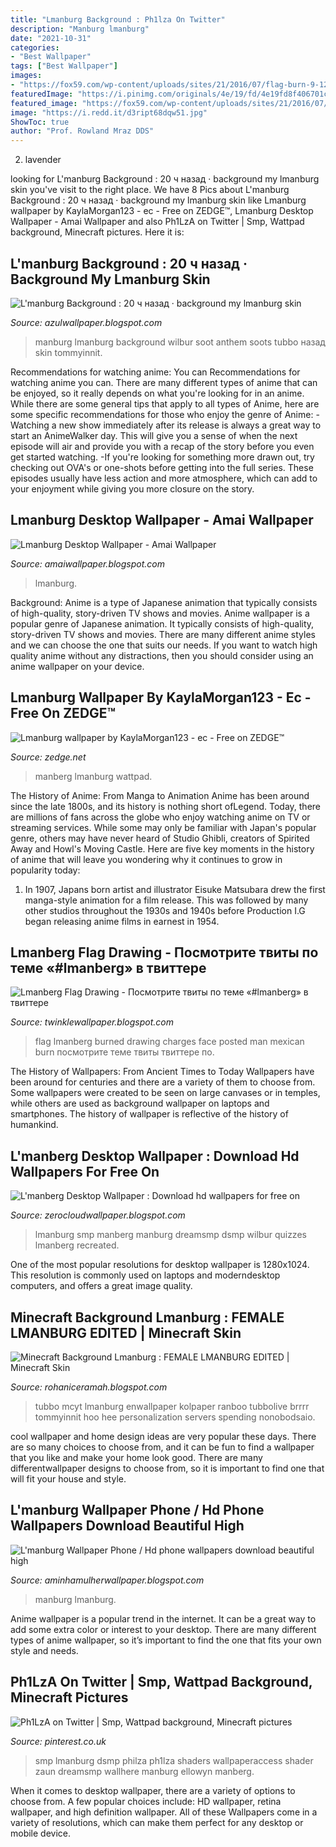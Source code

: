 ```yaml
---
title: "Lmanburg Background : Ph1lza On Twitter"
description: "Manburg lmanburg"
date: "2021-10-31"
categories:
- "Best Wallpaper"
tags: ["Best Wallpaper"]
images:
- "https://fox59.com/wp-content/uploads/sites/21/2016/07/flag-burn-9-1200x2133.jpg"
featuredImage: "https://i.pinimg.com/originals/4e/19/fd/4e19fd8f406701c7f862c4c64204b889.jpg"
featured_image: "https://fox59.com/wp-content/uploads/sites/21/2016/07/flag-burn-9-1200x2133.jpg"
image: "https://i.redd.it/d3ript68dqw51.jpg"
ShowToc: true
author: "Prof. Rowland Mraz DDS"
---
```



2. lavender 

	

		
looking for L&#039;manburg Background : 20 ч назад · background my lmanburg skin you've visit to the right place. We have 8 Pics about L&#039;manburg Background : 20 ч назад · background my lmanburg skin like Lmanburg wallpaper by KaylaMorgan123 - ec - Free on ZEDGE™, Lmanburg Desktop Wallpaper - Amai Wallpaper and also Ph1LzA on Twitter | Smp, Wattpad background, Minecraft pictures. Here it is:
		
    
## L&#039;manburg Background : 20 ч назад · Background My Lmanburg Skin

<img loading=lazy src="https://cdn141.picsart.com/343278460019201.jpg" onerror="this.onerror=null;this.src='https://tse3.mm.bing.net/th?id=OIP.dc91jratO8kED5aYARCw6QHaNK&amp;pid=15.1';" alt="L&#039;manburg Background : 20 ч назад · background my lmanburg skin">

_Source: azulwallpaper.blogspot.com_

>manburg lmanburg background wilbur soot anthem soots tubbo назад skin tommyinnit. 

	

Recommendations for watching anime: You can
Recommendations for watching anime you can. There are many different types of anime that can be enjoyed, so it really depends on what you're looking for in an anime. While there are some general tips that apply to all types of Anime, here are some specific recommendations for those who enjoy the genre of Anime: 
-Watching a new show immediately after its release is always a great way to start an AnimeWalker day. This will give you a sense of when the next episode will air and provide you with a recap of the story before you even get started watching. 
-If you're looking for something more drawn out, try checking out OVA's or one-shots before getting into the full series. These episodes usually have less action and more atmosphere, which can add to your enjoyment while giving you more closure on the story.

    
## Lmanburg Desktop Wallpaper - Amai Wallpaper

<img loading=lazy src="https://lh3.googleusercontent.com/proxy/OpE7STgfGjRnGeQ7sOSBqpPq5e-5_A66NYVO4Rp8d2YizF-2Aq_A3Ln9OOJ9bOL4mVJDYUtfaf2KcZ2YWzlnqKjL6GQxm89tCJbFan23-JojOY5N2Mahm0rb0RswF5KA=w1200-h630-p-k-no-nu" onerror="this.onerror=null;this.src='https://tse1.mm.bing.net/th?id=OIP.4JrlxFkZEwWxsyYcq1HE5gHaD4&amp;pid=15.1';" alt="Lmanburg Desktop Wallpaper - Amai Wallpaper">

_Source: amaiwallpaper.blogspot.com_

>lmanburg. 

	

Background: Anime is a type of Japanese animation that typically consists of high-quality, story-driven TV shows and movies.
Anime wallpaper is a popular genre of Japanese animation. It typically consists of high-quality, story-driven TV shows and movies. There are many different anime styles and we can choose the one that suits our needs. If you want to watch high quality anime without any distractions, then you should consider using an anime wallpaper on your device.

    
## Lmanburg Wallpaper By KaylaMorgan123 - Ec - Free On ZEDGE™

<img loading=lazy src="https://fsb.zobj.net/crop.php?r=5x_aVSRXRZCsomqkL4J5hfg3EB6qH_5vJHLyLHcDGlvq5VuGBnfhC-57MJgL367NRdiF3R2hZcuy1eYsls9VBHfzjK_2eYPnmx6aX6kTCYMk1dowGM2TtNpdKGL1yB5k2D0d96bzHrRR4WRY" onerror="this.onerror=null;this.src='https://tse4.mm.bing.net/th?id=OIP.TCqlUVqCQ87cxGXiHtzC7gHaL1&amp;pid=15.1';" alt="Lmanburg wallpaper by KaylaMorgan123 - ec - Free on ZEDGE™">

_Source: zedge.net_

>manberg lmanburg wattpad. 

	

The History of Anime: From Manga to Animation
Anime has been around since the late 1800s, and its history is nothing short ofLegend. Today, there are millions of fans across the globe who enjoy watching anime on TV or streaming services. While some may only be familiar with Japan's popular genre, others may have never heard of Studio Ghibli, creators of Spirited Away and Howl's Moving Castle. Here are five key moments in the history of anime that will leave you wondering why it continues to grow in popularity today:
1) In 1907, Japans born artist and illustrator Eisuke Matsubara drew the first manga-style animation for a film release. This was followed by many other studios throughout the 1930s and 1940s before Production I.G began releasing anime films in earnest in 1954.

    
## Lmanberg Flag Drawing - Посмотрите твиты по теме «#lmanberg» в твиттере

<img loading=lazy src="https://fox59.com/wp-content/uploads/sites/21/2016/07/flag-burn-9-1200x2133.jpg" onerror="this.onerror=null;this.src='https://tse4.mm.bing.net/th?id=OIP.GdLIufbhjGILC0txDU0iHgHaEM&amp;pid=15.1';" alt="Lmanberg Flag Drawing - Посмотрите твиты по теме «#lmanberg» в твиттере">

_Source: twinklewallpaper.blogspot.com_

>flag lmanberg burned drawing charges face posted man mexican burn посмотрите теме твиты твиттере по. 

	

The History of Wallpapers: From Ancient Times to Today
Wallpapers have been around for centuries and there are a variety of them to choose from. Some wallpapers were created to be seen on large canvases or in temples, while others are used as background wallpaper on laptops and smartphones. The history of wallpaper is reflective of the history of humankind.

    
## L&#039;manberg Desktop Wallpaper : Download Hd Wallpapers For Free On

<img loading=lazy src="https://i.redd.it/d3ript68dqw51.jpg" onerror="this.onerror=null;this.src='https://tse4.mm.bing.net/th?id=OIP.W-0hl6f7WZZKlsy5ERBoQgHaEK&amp;pid=15.1';" alt="L&#039;manberg Desktop Wallpaper : Download hd wallpapers for free on">

_Source: zerocloudwallpaper.blogspot.com_

>lmanburg smp manberg manburg dreamsmp dsmp wilbur quizzes lmanberg recreated. 

	

One of the most popular resolutions for desktop wallpaper is 1280x1024. This resolution is commonly used on laptops and moderndesktop computers, and offers a great image quality.

    
## Minecraft Background Lmanburg : FEMALE LMANBURG EDITED | Minecraft Skin

<img loading=lazy src="https://i.pinimg.com/originals/22/f5/46/22f5460fe5f50e14894ad287ec2b5160.jpg" onerror="this.onerror=null;this.src='https://tse4.mm.bing.net/th?id=OIP.HUeq-ahQjmCALjbvjjwGpAHaHa&amp;pid=15.1';" alt="Minecraft Background Lmanburg : FEMALE LMANBURG EDITED | Minecraft Skin">

_Source: rohaniceramah.blogspot.com_

>tubbo mcyt lmanburg enwallpaper kolpaper ranboo tubbolive brrrr tommyinnit hoo hee personalization servers spending nonobodsaio. 

	

cool wallpaper and home design ideas are very popular these days. There are so many choices to choose from, and it can be fun to find a wallpaper that you like and make your home look good. There are many differentwallpaper designs to choose from, so it is important to find one that will fit your house and style.

    
## L&#039;manburg Wallpaper Phone / Hd Phone Wallpapers Download Beautiful High

<img loading=lazy src="https://i.pinimg.com/originals/4e/19/fd/4e19fd8f406701c7f862c4c64204b889.jpg" onerror="this.onerror=null;this.src='https://tse1.mm.bing.net/th?id=OIP.wYsA8I_uq0-Y49yojCGnhAHaHH&amp;pid=15.1';" alt="L&#039;manburg Wallpaper Phone / Hd phone wallpapers download beautiful high">

_Source: aminhamulherwallpaper.blogspot.com_

>manburg lmanburg. 

	

Anime wallpaper is a popular trend in the internet. It can be a great way to add some extra color or interest to your desktop. There are many different types of anime wallpaper, so it’s important to find the one that fits your own style and needs.

    
## Ph1LzA On Twitter | Smp, Wattpad Background, Minecraft Pictures

<img loading=lazy src="https://i.pinimg.com/originals/3b/00/df/3b00df80e01e172b8e3d231af22963f9.jpg" onerror="this.onerror=null;this.src='https://tse1.mm.bing.net/th?id=OIP.BqV4JsCSS7lB8rCUueXFywHaEK&amp;pid=15.1';" alt="Ph1LzA on Twitter | Smp, Wattpad background, Minecraft pictures">

_Source: pinterest.co.uk_

>smp lmanburg dsmp philza ph1lza shaders wallpaperaccess shader zaun dreamsmp wallhere manburg ellowyn manberg. 

	

When it comes to desktop wallpaper, there are a variety of options to choose from. A few popular choices include: HD wallpaper, retina wallpaper, and high definition wallpaper. All of these Wallpapers come in a variety of resolutions, which can make them perfect for any desktop or mobile device. 

